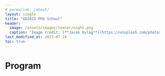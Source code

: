 ```yaml
---
# permalink: /about/
layout: single
title: "GD2022 PhD School"
header:
  image: /assets/images/teaser/night.png
  caption: "Image credit: [**Jacek Dylag**](https://unsplash.com/photos/IiQXLbTTQCw)"
last_modified_at: 2023-07-24
toc: true
---
```


# Program
<!-- 
| Event (JST)                 | Speaker                               |
|-----------------------------|---------------------------------------|
| Sep. 12, 01:00PM - 03:00PM	| Yoshio Okamoto                        |
| Sep. 12, 03:00PM - 05:00PM	| Shigeo Takahashi / Hsiang-Yun Wu      |
| Sep. 13  09:30AM - 11:30AM	| Amyra Meidiana                        |
| Sep. 13  01:00PM - 03:00PM  | Tony Huang                            |
| Sep. 13  03:00PM - 05:00PM  | Martin Nöllenburg                     |
|-----------------------------|---------------------------------------|
| 90 minutes talk and 30 minites Q&A/break

# Lecturers

## [Yoshio Okamoto](http://dopal.cs.uec.ac.jp/okamotoy/) (The University of Electro-Communications, Japan)

<p> <strong> Title: </strong> </p>
<p> Angular Resolution in Graph Drawing </p>
<p> <strong> Abstract: </strong> </p>
<p> Angular resolution is one of the well-known aesthetic criteria for graph drawing, but its theoretical properties are not well understood.  For a straight-line drawing of a graph, its vertex angular resolution is the minimum angle formed by two consecutive edges around a vertex, and its crossing angular resolution is the minimum angle formed by a crossing, while the crossing angular resolution is defined to be 360 degrees if there is no crossing.  The total angular resolution of a straight-line drawing is the minimum of the vertex angular resolution and the crossing angular resolution.  The vertex/crossing/total angular resolution of a graph is the supremum of the vertex/crossing/total angular resolution of any straight-line drawing of the graph.  In this talk, we review some of the results on angular resolution in the literature, and identify several open problems in the field. </p>

## [Shigeo Takahashi](http://web-ext.u-aizu.ac.jp/~shigeo/home.html) (University of Aizu, Japan), [Hsiang-Yun Wu](http://yun-vis.net) (St. Pölten University of Applied Sciences, Austria)

<p> <strong> Title: </strong> </p>
<p> Real-world examples toward visual diagram placement problems </p>
<p> <strong> Abstract: </strong> </p>
<p> This tutorial presents case studies on how real-world examples yield practical hints for improving visual diagram representations.
</p>
<p>
We will first introduce the concept of schematization, which has been commonly incorporated in transit maps and other complex diagrams. Using different schematization strategies allows us to illuminate low-level details about the underlying complex networks while distinguishing the high-level structures. We solved this problem by introducing map metaphors that arrange the schematized layout in order to manage network visual complexity hierarchically. We show an overview of common design criteria and use cases, and specifically, our ideas used to visually untangle complicated pathways inherent in biological systems.
</p>
<p>
We then present another case study for animating the visual explanation of dynamic set diagrams. We conducted this animation design by solving problems for optimizing railway schedules. More specifically, we first decomposed the dynamic set diagram into atomic changes and then mapped each change to a fundamental component that constitutes the entire railway schedule. We demonstrate how such railway scheduling algorithms successfully inspired us to improve the visual readability in the animation of dynamic set diagrams.
</p>

## [Amyra Meidiana](https://www.researchgate.net/scientific-contributions/Amyra-Meidiana-2123258639) (The University of Sydney, Australia)

<p> <strong> Title: </strong> </p>
<p> Visualisation of Big Complex Graphs </p>
<p> <strong> Abstract: </strong> </p>
<p> With the continuing ability to gather and store increasingly larger amounts of data, so has grown the size of network data. However, traditional force-directed algorithms, running in quadratic-time, do not scale efficiently when visualising these big, complex graphs. In the first part of the talk, we will discuss algorithms for efficient visualisation of large and complex graphs, from near-linear-time algorithms to sublinear-time algorithms.

Quality metrics are important for evaluation of graph drawing algorithms, however traditional readability metrics have been shown less effective in evaluating drawings of big complex graphs. The second part of the talk will focus on the faithfulness metrics, which are specifically designed for evaluating drawings of large complex graphs and measure how faithfully the drawings displays the ground truth information of the underlying graphs. </p>

## [Tony Huang](https://profiles.uts.edu.au/Weidong.Huang) (University of Technology Sydney, Australia)

<p> <strong> Title: </strong> </p>
<p> Evaluation methodologies and practices in information visualisation </p>
<p> <strong> Abstract: </strong> </p>
<p> Evaluation plays an important role in the design process of effective visualisations. In this talk, we will present general evaluation methodologies, summarise the typical evaluation practices in the information visualisation research and demonstrate how evaluation can help us to test hypotheses and derive new insights from evaluation results. The main take-away messages from this talk will be the understanding of the importance of evaluation and good evaluation practices for different research purposes. </p>

## [Martin Nöllenburg](https://www.ac.tuwien.ac.at/people/noellenburg/) (Technische Universitat Wien, Austria)

<p> <strong> Title: </strong> </p>
<p> Crossing layout for non-planar graph drawing </p>
<p> <strong> Abstract: </strong> </p>
<p> Edge crossings are typically undesired in graph drawings as they negatively affect readability. Yet non-planar graphs are abundant in applications and hence we need techniques for better graph layouts in the presence of some edge crossings. We discuss different approaches to improve the geometric representation of crossings and take a look at their corresponding algorithmic problems. </p> -->
